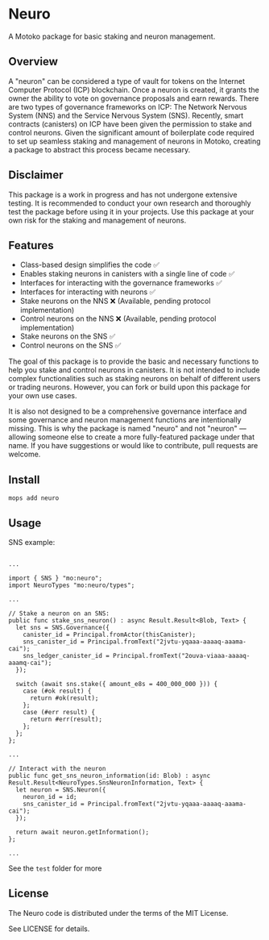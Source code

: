# Neuro
A Motoko package for basic staking and neuron management.

## Overview
A "neuron" can be considered a type of vault for tokens on the Internet Computer Protocol (ICP) blockchain. Once a neuron is created, it grants the owner the ability to vote on governance proposals and earn rewards. There are two types of governance frameworks on ICP: The Network Nervous System (NNS) and the Service Nervous System (SNS). Recently, smart contracts (canisters) on ICP have been given the permission to stake and control neurons. Given the significant amount of boilerplate code required to set up seamless staking and management of neurons in Motoko, creating a package to abstract this process became necessary.

## Disclaimer
This package is a work in progress and has not undergone extensive testing. It is recommended to conduct your own research and thoroughly test the package before using it in your projects. Use this package at your own risk for the staking and management of neurons.

## Features

- Class-based design simplifies the code ✅
- Enables staking neurons in canisters with a single line of code ✅
- Interfaces for interacting with the governance frameworks ✅
- Interfaces for interacting with neurons ✅
- Stake neurons on the NNS ❌ (Available, pending protocol implementation)
- Control neurons on the NNS ❌ (Available, pending protocol implementation)
- Stake neurons on the SNS ✅
- Control neurons on the SNS ✅

The goal of this package is to provide the basic and necessary functions to help you stake and control neurons in canisters. It is not intended to include complex functionalities such as staking neurons on behalf of different users or trading neurons. However, you can fork or build upon this package for your own use cases.

It is also not designed to be a comprehensive governance interface and some governance and neuron management functions are intentionally missing. This is why the package is named "neuro" and not "neuron" — allowing someone else to create a more fully-featured package under that name. If you have suggestions or would like to contribute, pull requests are welcome.
  
## Install
```
mops add neuro
```

## Usage

SNS example:

```motoko

...

import { SNS } "mo:neuro";
import NeuroTypes "mo:neuro/types";

...

// Stake a neuron on an SNS:
public func stake_sns_neuron() : async Result.Result<Blob, Text> {
  let sns = SNS.Governance({
    canister_id = Principal.fromActor(thisCanister);
    sns_canister_id = Principal.fromText("2jvtu-yqaaa-aaaaq-aaama-cai");
    sns_ledger_canister_id = Principal.fromText("2ouva-viaaa-aaaaq-aaamq-cai");
  });

  switch (await sns.stake({ amount_e8s = 400_000_000 })) {
    case (#ok result) {
      return #ok(result);
    };
    case (#err result) {
      return #err(result);
    };
  };
};

...

// Interact with the neuron
public func get_sns_neuron_information(id: Blob) : async Result.Result<NeuroTypes.SnsNeuronInformation, Text> {
  let neuron = SNS.Neuron({
    neuron_id = id;
    sns_canister_id = Principal.fromText("2jvtu-yqaaa-aaaaq-aaama-cai");
  });

  return await neuron.getInformation();
};

...

```

See the `test` folder for more

## License

The Neuro code is distributed under the terms of the MIT License.

See LICENSE for details.

